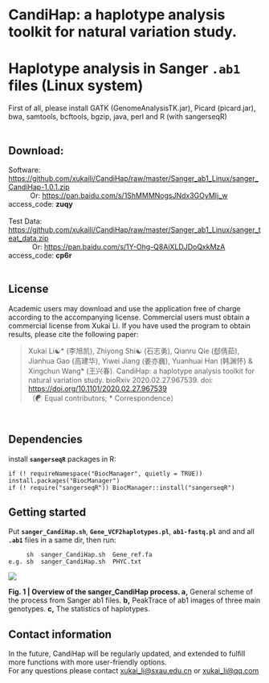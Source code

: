 # CandiHap: a haplotype analysis toolkit for natural variation study.
# Haplotype analysis in Sanger __`.ab1`__ files (Linux system)
First of all, please install GATK (GenomeAnalysisTK.jar), Picard (picard.jar), bwa, samtools, bcftools, bgzip, java, perl and R (with sangerseqR)</br></br>

## Download:
Software: https://github.com/xukaili/CandiHap/raw/master/Sanger_ab1_Linux/sanger_CandiHap-1.0.1.zip</br>
           Or: https://pan.baidu.com/s/1ShMMMNogsJNdx3GOyMIj_w                  access_code: **zuqy**</br></br>
Test Data: https://github.com/xukaili/CandiHap/raw/master/Sanger_ab1_Linux/sanger_teat_data.zip</br>
            Or: https://pan.baidu.com/s/1Y-Ohg-Q8AiXLDJDoQxkMzA                   access_code: **cp6r**</br></br>

## License
Academic users may download and use the application free of charge according to the accompanying license. Commercial users must obtain a commercial license from Xukai Li. If you have used the program to obtain results, please cite the following paper:</br>

> Xukai Li☯* (李旭凯), Zhiyong Shi☯ (石志勇), Qianru Qie (郄倩茹), Jianhua Gao (高建华), Yiwei Jiang (姜亦巍), Yuanhuai Han (韩渊怀) & Xingchun Wang* (王兴春). CandiHap: a haplotype analysis toolkit for natural variation study. bioRxiv 2020.02.27.967539. doi: https://doi.org/10.1101/2020.02.27.967539</br>
> （☯ Equal contributors; * Correspondence）</br>
</br>

## Dependencies
install __`sangerseqR`__ packages in R:</br>
```
if (! requireNamespace("BiocManager", quietly = TRUE)) install.packages("BiocManager")
if (! require("sangerseqR")) BiocManager::install("sangerseqR")
```

## Getting started
Put __`sanger_CandiHap.sh`__, __`Gene_VCF2haplotypes.pl`__, __`ab1-fastq.pl`__ and and all __`.ab1`__ files in a same dir, then run:</br>
```
     sh  sanger_CandiHap.sh  Gene_ref.fa
e.g. sh  sanger_CandiHap.sh  PHYC.txt
```

<img src="https://github.com/xukaili/CandiHap/blob/master/Figures/Sanger_Figure.png">

**Fig. 1 | Overview of the sanger_CandiHap process. a,** General scheme of the process from Sanger ab1 files. **b,** PeakTrace of ab1 images of three main genotypes. **c,** The statistics of haplotypes. </br>

## Contact information
In the future, CandiHap will be regularly updated, and extended to fulfill more functions with more user-friendly options.</br>
For any questions please contact xukai_li@sxau.edu.cn or xukai_li@qq.com </br>
